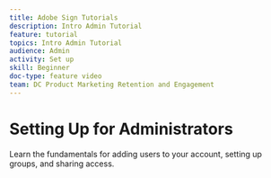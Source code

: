 ```yaml
---
title: Adobe Sign Tutorials
description: Intro Admin Tutorial
feature: tutorial
topics: Intro Admin Tutorial
audience: Admin
activity: Set up
skill: Beginner
doc-type: feature video
team: DC Product Marketing Retention and Engagement
---
```


# Setting Up for Administrators

Learn the fundamentals for adding users to your account, setting up groups, and sharing access.